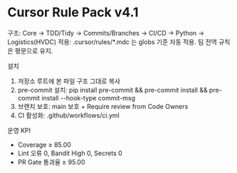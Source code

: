 # Cursor Rule Pack v4.1

구조: Core → TDD/Tidy → Commits/Branches → CI/CD → Python → Logistics(HVDC)
적용: .cursor/rules/*.mdc 는 globs 기준 자동 적용. 팀 전역 규칙은 평문으로 유지.

설치
1) 저장소 루트에 본 파일 구조 그대로 복사
2) pre-commit 설치: pip install pre-commit && pre-commit install && pre-commit install --hook-type commit-msg
3) 브랜치 보호: main 보호 + Require review from Code Owners
4) CI 활성화: .github/workflows/ci.yml

운영 KPI
- Coverage ≥ 85.00
- Lint 오류 0, Bandit High 0, Secrets 0
- PR Gate 통과율 ≥ 95.00
